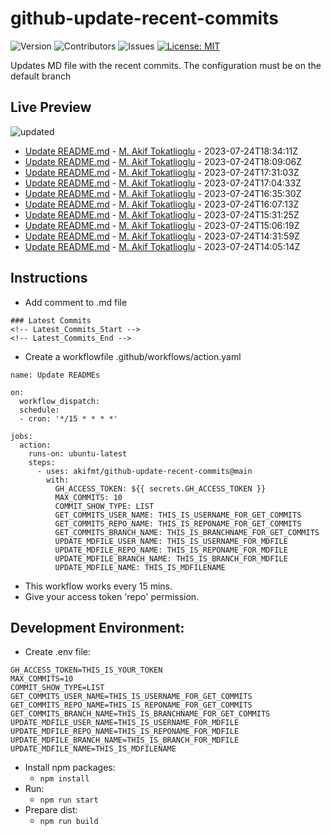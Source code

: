 # github-update-recent-commits

![Version](https://img.shields.io/github/v/release/AAAAA/AAAAA?color=blue)
![Contributors](https://img.shields.io/github/contributors/AAAAA/AAAAA?color=dark-green) ![Issues](https://img.shields.io/github/issues/AAAAA/AAAAA) [![License: MIT](https://img.shields.io/badge/license-MIT-blue)](#)

Updates MD file with the recent commits. The configuration must be on the default branch

## Live Preview
<!-- Latest_Commits_Start -->
![updated](https://img.shields.io/badge/Updated-Mon%20Jul%2024%202023%2019%3A03%3A13%20GMT%2B0000%20(Coordinated%20Universal%20Time)-blue.svg)
- [Update README.md](https://github.com/akifmt/github-update-recent-commits/commit/5b661f77e3d9960732f7c27980998dab655e597e) - [M. Akif Tokatlioglu](mailto:akifmt@gmail.com) - 2023-07-24T18:34:11Z 
- [Update README.md](https://github.com/akifmt/github-update-recent-commits/commit/7ce234c14ba0db4979ab9da3ec581d29cb15d5e4) - [M. Akif Tokatlioglu](mailto:akifmt@gmail.com) - 2023-07-24T18:09:06Z 
- [Update README.md](https://github.com/akifmt/github-update-recent-commits/commit/bac36b89b6bf4f6b31f8ed5c3d0e382623cc1ef4) - [M. Akif Tokatlioglu](mailto:akifmt@gmail.com) - 2023-07-24T17:31:03Z 
- [Update README.md](https://github.com/akifmt/github-update-recent-commits/commit/f0d2553fa83a90f6815afd60764a254c0d301b8f) - [M. Akif Tokatlioglu](mailto:akifmt@gmail.com) - 2023-07-24T17:04:33Z 
- [Update README.md](https://github.com/akifmt/github-update-recent-commits/commit/90f71c688b42f4c597239029d6b5408faf261d90) - [M. Akif Tokatlioglu](mailto:akifmt@gmail.com) - 2023-07-24T16:35:30Z 
- [Update README.md](https://github.com/akifmt/github-update-recent-commits/commit/cd2b5973eb720b9d1c4e40b17bbd99554443caa6) - [M. Akif Tokatlioglu](mailto:akifmt@gmail.com) - 2023-07-24T16:07:13Z 
- [Update README.md](https://github.com/akifmt/github-update-recent-commits/commit/9326365f78636f73b17e067c67fe466bc620d46e) - [M. Akif Tokatlioglu](mailto:akifmt@gmail.com) - 2023-07-24T15:31:25Z 
- [Update README.md](https://github.com/akifmt/github-update-recent-commits/commit/787723f72cea561267fe403add336453da087199) - [M. Akif Tokatlioglu](mailto:akifmt@gmail.com) - 2023-07-24T15:06:19Z 
- [Update README.md](https://github.com/akifmt/github-update-recent-commits/commit/f33cb059d2493834d0970ff5a0a549105609546f) - [M. Akif Tokatlioglu](mailto:akifmt@gmail.com) - 2023-07-24T14:31:59Z 
- [Update README.md](https://github.com/akifmt/github-update-recent-commits/commit/7546eea1e038ed66ba30e8c475d7eab3ad317d65) - [M. Akif Tokatlioglu](mailto:akifmt@gmail.com) - 2023-07-24T14:05:14Z 
<!-- Latest_Commits_End -->

## Instructions
- Add comment to .md file
```
### Latest Commits
<!-- Latest_Commits_Start -->
<!-- Latest_Commits_End -->
```
- Create a workflowfile .github/workflows/action.yaml
```
name: Update READMEs

on:
  workflow_dispatch:
  schedule:
  - cron: '*/15 * * * *'
  
jobs:
  action:
    runs-on: ubuntu-latest
    steps:
      - uses: akifmt/github-update-recent-commits@main
        with:
          GH_ACCESS_TOKEN: ${{ secrets.GH_ACCESS_TOKEN }}
          MAX_COMMITS: 10
          COMMIT_SHOW_TYPE: LIST
          GET_COMMITS_USER_NAME: THIS_IS_USERNAME_FOR_GET_COMMITS
          GET_COMMITS_REPO_NAME: THIS_IS_REPONAME_FOR_GET_COMMITS
          GET_COMMITS_BRANCH_NAME: THIS_IS_BRANCHNAME_FOR_GET_COMMITS
          UPDATE_MDFILE_USER_NAME: THIS_IS_USERNAME_FOR_MDFILE
          UPDATE_MDFILE_REPO_NAME: THIS_IS_REPONAME_FOR_MDFILE
          UPDATE_MDFILE_BRANCH_NAME: THIS_IS_BRANCH_FOR_MDFILE
          UPDATE_MDFILE_NAME: THIS_IS_MDFILENAME
```
- This workflow works every 15 mins.
- Give your access token 'repo' permission.

## Development Environment:
- Create .env file:
```
GH_ACCESS_TOKEN=THIS_IS_YOUR_TOKEN
MAX_COMMITS=10
COMMIT_SHOW_TYPE=LIST
GET_COMMITS_USER_NAME=THIS_IS_USERNAME_FOR_GET_COMMITS
GET_COMMITS_REPO_NAME=THIS_IS_REPONAME_FOR_GET_COMMITS
GET_COMMITS_BRANCH_NAME=THIS_IS_BRANCHNAME_FOR_GET_COMMITS
UPDATE_MDFILE_USER_NAME=THIS_IS_USERNAME_FOR_MDFILE
UPDATE_MDFILE_REPO_NAME=THIS_IS_REPONAME_FOR_MDFILE
UPDATE_MDFILE_BRANCH_NAME=THIS_IS_BRANCH_FOR_MDFILE
UPDATE_MDFILE_NAME=THIS_IS_MDFILENAME
```
- Install npm packages:
	- ```npm install```
- Run:
	- ```npm run start```
- Prepare dist:
	- ```npm run build```
